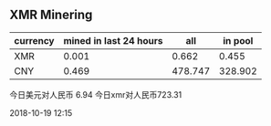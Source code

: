 ## XMR Minering

|currency|mined in last 24 hours|all|in pool|
|---|---|---|---|
|XMR|0.001|0.662|0.455|
|CNY|0.469|478.747|328.902|

今日美元对人民币 6.94	今日xmr对人民币723.31


2018-10-19 12:15